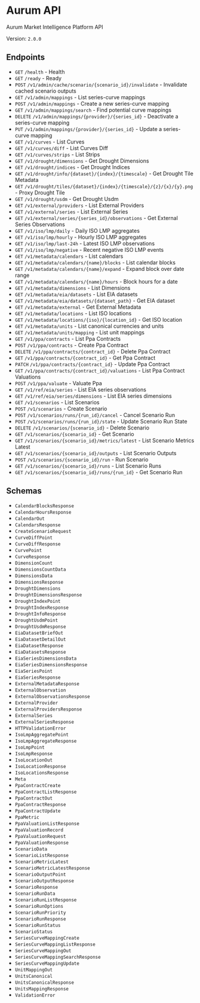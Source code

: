 # Aurum API

Aurum Market Intelligence Platform API

Version: `2.0.0`

## Endpoints
- `GET` `/health` - Health
- `GET` `/ready` - Ready
- `POST` `/v1/admin/cache/scenario/{scenario_id}/invalidate` - Invalidate cached scenario outputs
- `GET` `/v1/admin/mappings` - List series-curve mappings
- `POST` `/v1/admin/mappings` - Create a new series-curve mapping
- `GET` `/v1/admin/mappings/search` - Find potential curve mappings
- `DELETE` `/v1/admin/mappings/{provider}/{series_id}` - Deactivate a series-curve mapping
- `PUT` `/v1/admin/mappings/{provider}/{series_id}` - Update a series-curve mapping
- `GET` `/v1/curves` - List Curves
- `GET` `/v1/curves/diff` - List Curves Diff
- `GET` `/v1/curves/strips` - List Strips
- `GET` `/v1/drought/dimensions` - Get Drought Dimensions
- `GET` `/v1/drought/indices` - Get Drought Indices
- `GET` `/v1/drought/info/{dataset}/{index}/{timescale}` - Get Drought Tile Metadata
- `GET` `/v1/drought/tiles/{dataset}/{index}/{timescale}/{z}/{x}/{y}.png` - Proxy Drought Tile
- `GET` `/v1/drought/usdm` - Get Drought Usdm
- `GET` `/v1/external/providers` - List External Providers
- `GET` `/v1/external/series` - List External Series
- `GET` `/v1/external/series/{series_id}/observations` - Get External Series Observations
- `GET` `/v1/iso/lmp/daily` - Daily ISO LMP aggregates
- `GET` `/v1/iso/lmp/hourly` - Hourly ISO LMP aggregates
- `GET` `/v1/iso/lmp/last-24h` - Latest ISO LMP observations
- `GET` `/v1/iso/lmp/negative` - Recent negative ISO LMP events
- `GET` `/v1/metadata/calendars` - List calendars
- `GET` `/v1/metadata/calendars/{name}/blocks` - List calendar blocks
- `GET` `/v1/metadata/calendars/{name}/expand` - Expand block over date range
- `GET` `/v1/metadata/calendars/{name}/hours` - Block hours for a date
- `GET` `/v1/metadata/dimensions` - List Dimensions
- `GET` `/v1/metadata/eia/datasets` - List EIA datasets
- `GET` `/v1/metadata/eia/datasets/{dataset_path}` - Get EIA dataset
- `GET` `/v1/metadata/external` - Get External Metadata
- `GET` `/v1/metadata/locations` - List ISO locations
- `GET` `/v1/metadata/locations/{iso}/{location_id}` - Get ISO location
- `GET` `/v1/metadata/units` - List canonical currencies and units
- `GET` `/v1/metadata/units/mapping` - List unit mappings
- `GET` `/v1/ppa/contracts` - List Ppa Contracts
- `POST` `/v1/ppa/contracts` - Create Ppa Contract
- `DELETE` `/v1/ppa/contracts/{contract_id}` - Delete Ppa Contract
- `GET` `/v1/ppa/contracts/{contract_id}` - Get Ppa Contract
- `PATCH` `/v1/ppa/contracts/{contract_id}` - Update Ppa Contract
- `GET` `/v1/ppa/contracts/{contract_id}/valuations` - List Ppa Contract Valuations
- `POST` `/v1/ppa/valuate` - Valuate Ppa
- `GET` `/v1/ref/eia/series` - List EIA series observations
- `GET` `/v1/ref/eia/series/dimensions` - List EIA series dimensions
- `GET` `/v1/scenarios` - List Scenarios
- `POST` `/v1/scenarios` - Create Scenario
- `POST` `/v1/scenarios/runs/{run_id}/cancel` - Cancel Scenario Run
- `POST` `/v1/scenarios/runs/{run_id}/state` - Update Scenario Run State
- `DELETE` `/v1/scenarios/{scenario_id}` - Delete Scenario
- `GET` `/v1/scenarios/{scenario_id}` - Get Scenario
- `GET` `/v1/scenarios/{scenario_id}/metrics/latest` - List Scenario Metrics Latest
- `GET` `/v1/scenarios/{scenario_id}/outputs` - List Scenario Outputs
- `POST` `/v1/scenarios/{scenario_id}/run` - Run Scenario
- `GET` `/v1/scenarios/{scenario_id}/runs` - List Scenario Runs
- `GET` `/v1/scenarios/{scenario_id}/runs/{run_id}` - Get Scenario Run

## Schemas
- `CalendarBlocksResponse`
- `CalendarHoursResponse`
- `CalendarOut`
- `CalendarsResponse`
- `CreateScenarioRequest`
- `CurveDiffPoint`
- `CurveDiffResponse`
- `CurvePoint`
- `CurveResponse`
- `DimensionCount`
- `DimensionsCountData`
- `DimensionsData`
- `DimensionsResponse`
- `DroughtDimensions`
- `DroughtDimensionsResponse`
- `DroughtIndexPoint`
- `DroughtIndexResponse`
- `DroughtInfoResponse`
- `DroughtUsdmPoint`
- `DroughtUsdmResponse`
- `EiaDatasetBriefOut`
- `EiaDatasetDetailOut`
- `EiaDatasetResponse`
- `EiaDatasetsResponse`
- `EiaSeriesDimensionsData`
- `EiaSeriesDimensionsResponse`
- `EiaSeriesPoint`
- `EiaSeriesResponse`
- `ExternalMetadataResponse`
- `ExternalObservation`
- `ExternalObservationsResponse`
- `ExternalProvider`
- `ExternalProvidersResponse`
- `ExternalSeries`
- `ExternalSeriesResponse`
- `HTTPValidationError`
- `IsoLmpAggregatePoint`
- `IsoLmpAggregateResponse`
- `IsoLmpPoint`
- `IsoLmpResponse`
- `IsoLocationOut`
- `IsoLocationResponse`
- `IsoLocationsResponse`
- `Meta`
- `PpaContractCreate`
- `PpaContractListResponse`
- `PpaContractOut`
- `PpaContractResponse`
- `PpaContractUpdate`
- `PpaMetric`
- `PpaValuationListResponse`
- `PpaValuationRecord`
- `PpaValuationRequest`
- `PpaValuationResponse`
- `ScenarioData`
- `ScenarioListResponse`
- `ScenarioMetricLatest`
- `ScenarioMetricLatestResponse`
- `ScenarioOutputPoint`
- `ScenarioOutputResponse`
- `ScenarioResponse`
- `ScenarioRunData`
- `ScenarioRunListResponse`
- `ScenarioRunOptions`
- `ScenarioRunPriority`
- `ScenarioRunResponse`
- `ScenarioRunStatus`
- `ScenarioStatus`
- `SeriesCurveMappingCreate`
- `SeriesCurveMappingListResponse`
- `SeriesCurveMappingOut`
- `SeriesCurveMappingSearchResponse`
- `SeriesCurveMappingUpdate`
- `UnitMappingOut`
- `UnitsCanonical`
- `UnitsCanonicalResponse`
- `UnitsMappingResponse`
- `ValidationError`
